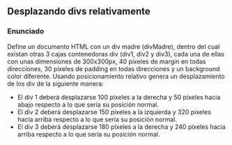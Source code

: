 ## Desplazando divs relativamente

### Enunciado

Define un documento HTML con un div madre (divMadre), dentro del cual existan otras 3 cajas contenedoras div (div1, div2 y div3), cada una de ellas con unas dimensiones de 300x300px, 40 píxeles de margin en todas direcciones, 30 píxeles de padding en todas direcciones y un background color diferente. Usando posicionamiento relativo genera un desplazamiento de los div de la siguiente manera:

- El div 1 deberá desplazarse 100 píxeles a la derecha y 50 píxeles hacia abajo respecto a lo que sería su posición normal.
- El div 2 deberá desplazarse 150 píxeles a la izquierda y 320 píxeles hacia arriba respecto a lo que sería su posición normal.
- El div 3 deberá desplazarse 180 píxeles a la derecha y 240 píxeles hacia arriba respecto a lo que sería su posición normal.
